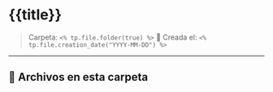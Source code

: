 # {{title}} 
> Carpeta: `<% tp.file.folder(true) %>` 
📅 Creada el: `<% tp.file.creation_date("YYYY-MM-DD") %>` 
--- 
## 📂 Archivos en esta carpeta

```dataview LIST FROM "<% tp.file.folder(true) %>" WHERE file.name != "00 - Índice" SORT file.name ASC
